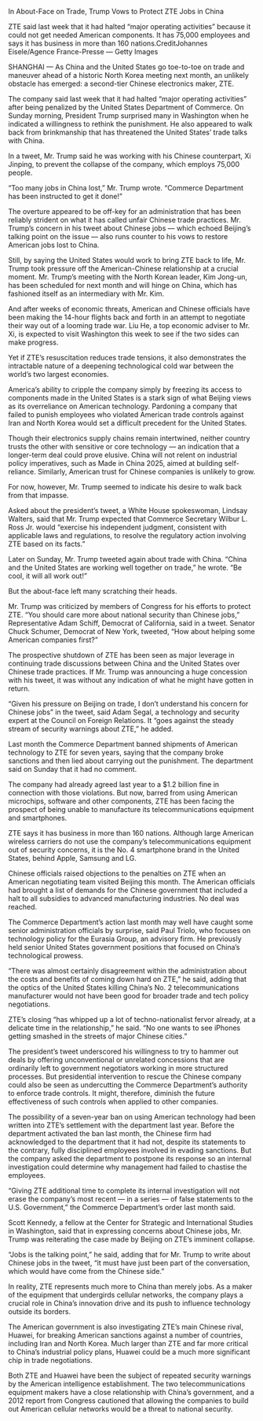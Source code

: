 In About-Face on Trade, Trump Vows to Protect ZTE Jobs in China

ZTE said last week that it had halted “major operating activities” because it could not get needed American components. It has 75,000 employees and says it has business in more than 160 nations.CreditJohannes Eisele/Agence France-Presse — Getty Images


SHANGHAI — As China and the United States go toe-to-toe on trade and maneuver ahead of a historic North Korea meeting next month, an unlikely obstacle has emerged: a second-tier Chinese electronics maker, ZTE.

The company said last week that it had halted “major operating activities” after being penalized by the United States Department of Commerce. On Sunday morning, President Trump surprised many in Washington when he indicated a willingness to rethink the punishment. He also appeared to walk back from brinkmanship that has threatened the United States’ trade talks with China.

In a tweet, Mr. Trump said he was working with his Chinese counterpart, Xi Jinping, to prevent the collapse of the company, which employs 75,000 people.

“Too many jobs in China lost,” Mr. Trump wrote. “Commerce Department has been instructed to get it done!”

The overture appeared to be off-key for an administration that has been reliably strident on what it has called unfair Chinese trade practices. Mr. Trump’s concern in his tweet about Chinese jobs — which echoed Beijing’s talking point on the issue — also runs counter to his vows to restore American jobs lost to China.

Still, by saying the United States would work to bring ZTE back to life, Mr. Trump took pressure off the American-Chinese relationship at a crucial moment. Mr. Trump’s meeting with the North Korean leader, Kim Jong-un, has been scheduled for next month and will hinge on China, which has fashioned itself as an intermediary with Mr. Kim.

And after weeks of economic threats, American and Chinese officials have been making the 14-hour flights back and forth in an attempt to negotiate their way out of a looming trade war. Liu He, a top economic adviser to Mr. Xi, is expected to visit Washington this week to see if the two sides can make progress.

Yet if ZTE’s resuscitation reduces trade tensions, it also demonstrates the intractable nature of a deepening technological cold war between the world’s two largest economies.

America’s ability to cripple the company simply by freezing its access to components made in the United States is a stark sign of what Beijing views as its overreliance on American technology. Pardoning a company that failed to punish employees who violated American trade controls against Iran and North Korea would set a difficult precedent for the United States.

Though their electronics supply chains remain intertwined, neither country trusts the other with sensitive or core technology — an indication that a longer-term deal could prove elusive. China will not relent on industrial policy imperatives, such as Made in China 2025, aimed at building self-reliance. Similarly, American trust for Chinese companies is unlikely to grow.

For now, however, Mr. Trump seemed to indicate his desire to walk back from that impasse.

Asked about the president’s tweet, a White House spokeswoman, Lindsay Walters, said that Mr. Trump expected that Commerce Secretary Wilbur L. Ross Jr. would “exercise his independent judgment, consistent with applicable laws and regulations, to resolve the regulatory action involving ZTE based on its facts.”

Later on Sunday, Mr. Trump tweeted again about trade with China. “China and the United States are working well together on trade,” he wrote. “Be cool, it will all work out!”

But the about-face left many scratching their heads.

Mr. Trump was criticized by members of Congress for his efforts to protect ZTE. “You should care more about national security than Chinese jobs,” Representative Adam Schiff, Democrat of California, said in a tweet. Senator Chuck Schumer, Democrat of New York, tweeted, “How about helping some American companies first?”

The prospective shutdown of ZTE has been seen as major leverage in continuing trade discussions between China and the United States over Chinese trade practices. If Mr. Trump was announcing a huge concession with his tweet, it was without any indication of what he might have gotten in return.

“Given his pressure on Beijing on trade, I don’t understand his concern for Chinese jobs” in the tweet, said Adam Segal, a technology and security expert at the Council on Foreign Relations. It “goes against the steady stream of security warnings about ZTE,” he added.

Last month the Commerce Department banned shipments of American technology to ZTE for seven years, saying that the company broke sanctions and then lied about carrying out the punishment. The department said on Sunday that it had no comment.

The company had already agreed last year to a $1.2 billion fine in connection with those violations. But now, barred from using American microchips, software and other components, ZTE has been facing the prospect of being unable to manufacture its telecommunications equipment and smartphones.

ZTE says it has business in more than 160 nations. Although large American wireless carriers do not use the company’s telecommunications equipment out of security concerns, it is the No. 4 smartphone brand in the United States, behind Apple, Samsung and LG.

Chinese officials raised objections to the penalties on ZTE when an American negotiating team visited Beijing this month. The American officials had brought a list of demands for the Chinese government that included a halt to all subsidies to advanced manufacturing industries. No deal was reached.

The Commerce Department’s action last month may well have caught some senior administration officials by surprise, said Paul Triolo, who focuses on technology policy for the Eurasia Group, an advisory firm. He previously held senior United States government positions that focused on China’s technological prowess.

“There was almost certainly disagreement within the administration about the costs and benefits of coming down hard on ZTE,” he said, adding that the optics of the United States killing China’s No. 2 telecommunications manufacturer would not have been good for broader trade and tech policy negotiations.

ZTE’s closing “has whipped up a lot of techno-nationalist fervor already, at a delicate time in the relationship,” he said. “No one wants to see iPhones getting smashed in the streets of major Chinese cities.”

The president’s tweet underscored his willingness to try to hammer out deals by offering unconventional or unrelated concessions that are ordinarily left to government negotiators working in more structured processes. But presidential intervention to rescue the Chinese company could also be seen as undercutting the Commerce Department’s authority to enforce trade controls. It might, therefore, diminish the future effectiveness of such controls when applied to other companies.

The possibility of a seven-year ban on using American technology had been written into ZTE’s settlement with the department last year. Before the department activated the ban last month, the Chinese firm had acknowledged to the department that it had not, despite its statements to the contrary, fully disciplined employees involved in evading sanctions. But the company asked the department to postpone its response so an internal investigation could determine why management had failed to chastise the employees.

“Giving ZTE additional time to complete its internal investigation will not erase the company’s most recent — in a series — of false statements to the U.S. Government,” the Commerce Department’s order last month said.

Scott Kennedy, a fellow at the Center for Strategic and International Studies in Washington, said that in expressing concerns about Chinese jobs, Mr. Trump was reiterating the case made by Beijing on ZTE’s imminent collapse.

“Jobs is the talking point,” he said, adding that for Mr. Trump to write about Chinese jobs in the tweet, “it must have just been part of the conversation, which would have come from the Chinese side.”

In reality, ZTE represents much more to China than merely jobs. As a maker of the equipment that undergirds cellular networks, the company plays a crucial role in China’s innovation drive and its push to influence technology outside its borders.

The American government is also investigating ZTE’s main Chinese rival, Huawei, for breaking American sanctions against a number of countries, including Iran and North Korea. Much larger than ZTE and far more critical to China’s industrial policy plans, Huawei could be a much more significant chip in trade negotiations.

Both ZTE and Huawei have been the subject of repeated security warnings by the American intelligence establishment. The two telecommunications equipment makers have a close relationship with China’s government, and a 2012 report from Congress cautioned that allowing the companies to build out American cellular networks would be a threat to national security.

